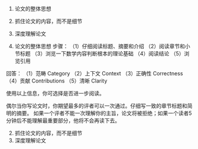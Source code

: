 
1. 论文的整体思想
2. 抓住论文的内容，而不是细节
3. 深度理解论文


1. 论文的整体思想
步骤：
（1）仔细阅读标题、摘要和介绍
（2）阅读章节和小节标题
（3）浏览一下数学内容判断根本的理论基础
（4）阅读结论
（5）浏览引用

回答：
（1）范畴       Category
（2）上下文     Context
（3）正确性     Correctness
（4）贡献       Contributions
（5）清晰       Clarity

使用以上信息，你可选择是否进一步阅读。

偶尔当你写论文时，你期望最多的评者可以一次通过。仔细写一致的章节标题和简明的摘要。
如果一个评者不能一次理解你的主旨，论文将被拒绝；如果一个读者5分钟后不能理解最重要部分，他将不会再读下去。
<!-- 由于这些原因，一个生动的摘要，能够用好的 -->

2. 抓住论文的内容，而不是细节
3. 深度理解论文
